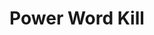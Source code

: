 ---
title: "Power Word Kill"
permalink: /spells/power-word-kill/
tags:
  - Spell
available_for:
  - Bard
  - Sorcerer
  - Warlock
  - Wizard
level: "9th Level"
school: "Enchantment"
range: "60 ft"
comp:
  - V
description: |
  You utter a word of power that can compel one creature you can see within range to die instantly. If the creature you choose has 100 hit points or fewer, it dies. Otherwise, the spell has no effect.
excerpt: "You utter a word of power that can compel one creature you can see within range to die instantly."
source: "Basic Rules"
---